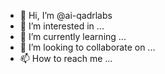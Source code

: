 - 👋 Hi, I’m @ai-qadrlabs
- 👀 I’m interested in ...
- 🌱 I’m currently learning ...
- 💞️ I’m looking to collaborate on ...
- 📫 How to reach me ...

<!---
ai-qadrlabs/ai-qadrlabs is a ✨ special ✨ repository because its `README.md` (this file) appears on your GitHub profile.
You can click the Preview link to take a look at your changes.
--->
